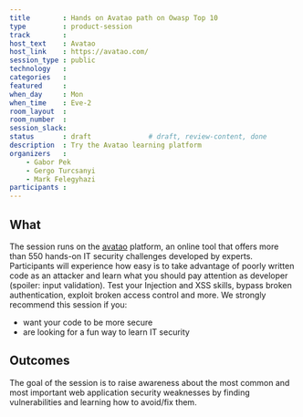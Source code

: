 ```yaml
---
title        : Hands on Avatao path on Owasp Top 10
type         : product-session
track        :
host_text    : Avatao
host_link    : https://avatao.com/
session_type : public
technology   :
categories   :
featured     :
when_day     : Mon
when_time    : Eve-2
room_layout  :
room_number  :
session_slack:
status       : draft              # draft, review-content, done
description  : Try the Avatao learning platform
organizers   :
    - Gabor Pek
    - Gergo Turcsanyi
    - Mark Felegyhazi
participants :
---
```


## What

The session runs on the [avatao](https://avatao.com) platform, an online tool that offers more than 550 hands-on IT security challenges developed by experts. Participants will experience how easy is to take advantage of poorly written code as an attacker and learn what you should pay attention as developer (spoiler: input validation). Test your Injection and XSS skills, bypass broken authentication, exploit broken access control and more. We strongly recommend this session if you:
 * want your code to be more secure
 * are looking for a fun way to learn IT security

## Outcomes

The goal of the session is to raise awareness about the most common and most important web application security weaknesses by finding vulnerabilities and learning how to avoid/fix them.

